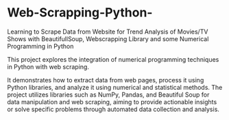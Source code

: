 # Web-Scrapping-Python-
Learning to Scrape Data from Website for Trend Analysis of Movies/TV Shows with BeautifullSoup, Webscrapping Library and some Numerical Programming in Python

This project explores the integration of numerical programming techniques in Python with web scraping.

It demonstrates how to extract data from web pages, process it using Python libraries, and analyze it using numerical and statistical methods. 
The project utilizes libraries such as NumPy, Pandas, and Beautiful Soup for data manipulation and web scraping, aiming to provide actionable insights or solve specific problems through automated data collection and analysis.
